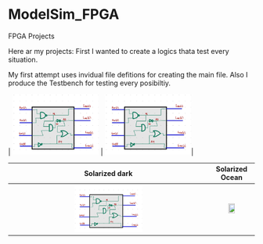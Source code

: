 # ModelSim_FPGA
FPGA Projects

Here ar my projects:
First I wanted to create a logics thata test every situation.

My first attempt uses invidual file defitions for creating the main file. Also I produce the Testbench
for testing every posibiltiy.


| <img src="https://github.com/EdwinMarteZorrilla/ModelSim_FPGA/blob/main/img/circuit.jpg" width=35% height=35%> |  <img src="https://github.com/EdwinMarteZorrilla/ModelSim_FPGA/blob/main/img/circuit.jpg" width=35% height=35%>|

Solarized dark             |  Solarized Ocean
:-------------------------:|:-------------------------:
<img src="https://github.com/EdwinMarteZorrilla/ModelSim_FPGA/blob/main/img/circuit.jpg" width=35% height=35%>  |  <img src="[https://github.com/EdwinMarteZorrilla/ModelSim_FPGA/blob/main/img/circuit.jpg](https://github.com/EdwinMarteZorrilla/ModelSim_FPGA/blob/main/img/table.jpg?raw=true)" width=40% height=40%>


